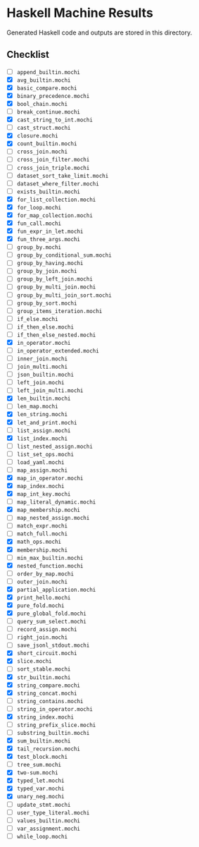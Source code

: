 # Haskell Machine Results

Generated Haskell code and outputs are stored in this directory.

## Checklist

- [ ] `append_builtin.mochi`
- [x] `avg_builtin.mochi`
- [x] `basic_compare.mochi`
- [x] `binary_precedence.mochi`
- [x] `bool_chain.mochi`
- [ ] `break_continue.mochi`
- [x] `cast_string_to_int.mochi`
- [ ] `cast_struct.mochi`
- [x] `closure.mochi`
- [x] `count_builtin.mochi`
- [ ] `cross_join.mochi`
- [ ] `cross_join_filter.mochi`
- [ ] `cross_join_triple.mochi`
- [ ] `dataset_sort_take_limit.mochi`
- [ ] `dataset_where_filter.mochi`
- [ ] `exists_builtin.mochi`
- [x] `for_list_collection.mochi`
- [x] `for_loop.mochi`
- [x] `for_map_collection.mochi`
- [x] `fun_call.mochi`
- [x] `fun_expr_in_let.mochi`
- [x] `fun_three_args.mochi`
- [ ] `group_by.mochi`
- [ ] `group_by_conditional_sum.mochi`
- [ ] `group_by_having.mochi`
- [ ] `group_by_join.mochi`
- [ ] `group_by_left_join.mochi`
- [ ] `group_by_multi_join.mochi`
- [ ] `group_by_multi_join_sort.mochi`
- [ ] `group_by_sort.mochi`
- [ ] `group_items_iteration.mochi`
- [ ] `if_else.mochi`
- [ ] `if_then_else.mochi`
- [ ] `if_then_else_nested.mochi`
- [x] `in_operator.mochi`
- [ ] `in_operator_extended.mochi`
- [ ] `inner_join.mochi`
- [ ] `join_multi.mochi`
- [ ] `json_builtin.mochi`
- [ ] `left_join.mochi`
- [ ] `left_join_multi.mochi`
- [x] `len_builtin.mochi`
- [ ] `len_map.mochi`
- [x] `len_string.mochi`
- [x] `let_and_print.mochi`
- [ ] `list_assign.mochi`
- [x] `list_index.mochi`
- [ ] `list_nested_assign.mochi`
- [ ] `list_set_ops.mochi`
- [ ] `load_yaml.mochi`
- [ ] `map_assign.mochi`
- [x] `map_in_operator.mochi`
- [x] `map_index.mochi`
- [x] `map_int_key.mochi`
- [ ] `map_literal_dynamic.mochi`
- [x] `map_membership.mochi`
- [ ] `map_nested_assign.mochi`
- [ ] `match_expr.mochi`
- [ ] `match_full.mochi`
- [x] `math_ops.mochi`
- [x] `membership.mochi`
- [ ] `min_max_builtin.mochi`
- [x] `nested_function.mochi`
- [ ] `order_by_map.mochi`
- [ ] `outer_join.mochi`
- [x] `partial_application.mochi`
- [x] `print_hello.mochi`
- [x] `pure_fold.mochi`
- [x] `pure_global_fold.mochi`
- [ ] `query_sum_select.mochi`
- [ ] `record_assign.mochi`
- [ ] `right_join.mochi`
- [ ] `save_jsonl_stdout.mochi`
- [x] `short_circuit.mochi`
- [x] `slice.mochi`
- [ ] `sort_stable.mochi`
- [x] `str_builtin.mochi`
- [x] `string_compare.mochi`
- [x] `string_concat.mochi`
- [ ] `string_contains.mochi`
- [ ] `string_in_operator.mochi`
- [x] `string_index.mochi`
- [ ] `string_prefix_slice.mochi`
- [ ] `substring_builtin.mochi`
- [x] `sum_builtin.mochi`
- [x] `tail_recursion.mochi`
- [x] `test_block.mochi`
- [ ] `tree_sum.mochi`
- [x] `two-sum.mochi`
- [x] `typed_let.mochi`
- [x] `typed_var.mochi`
- [x] `unary_neg.mochi`
- [ ] `update_stmt.mochi`
- [ ] `user_type_literal.mochi`
- [ ] `values_builtin.mochi`
- [ ] `var_assignment.mochi`
- [ ] `while_loop.mochi`
